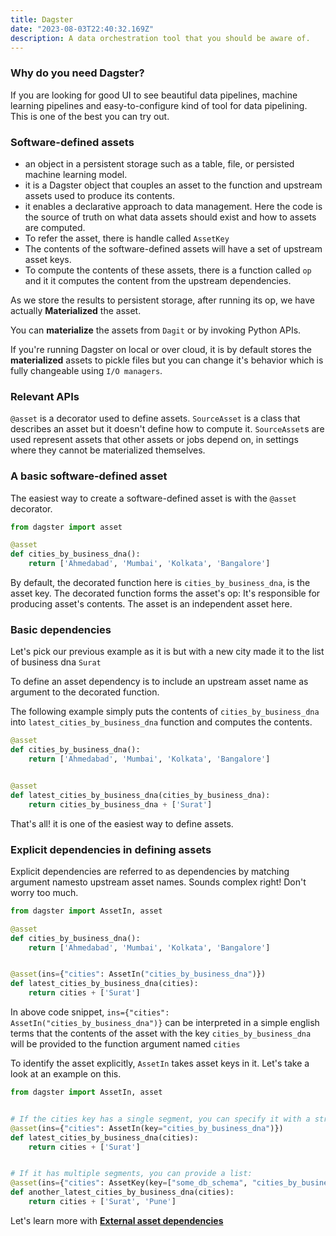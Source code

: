 ```yaml
---
title: Dagster
date: "2023-08-03T22:40:32.169Z"
description: A data orchestration tool that you should be aware of.
---
```


### Why do you need Dagster?
If you are looking for good UI to see beautiful data pipelines, machine learning pipelines and easy-to-configure kind of tool for data pipelining. This is one of the best you can try out.

### Software-defined assets

- an object in a persistent storage such as a table, file, or persisted machine learning model.
- it is a Dagster object that couples an asset to the function and upstream assets used to produce its contents.
- it enables a declarative approach to data management. Here the code is the source of truth on what data assets should exist and how to assets are computed.
- To refer the asset, there is handle called ```AssetKey```
- The contents of the software-defined assets will have a set of upstream asset keys.
- To compute the contents of these assets, there is a function called ```op``` and it it computes the content from the upstream dependencies.

As we store the results to persistent storage, after running its op, we have actually **Materialized** the asset.

You can **materialize** the assets from ```Dagit``` or by  invoking Python APIs.

If you're running Dagster on local or over cloud, it is by default stores the **materialized** assets to pickle files but you can change it's behavior which is fully changeable using ```I/O managers```.


### Relevant APIs #
```@asset``` is a decorator used to define assets.
```SourceAsset``` is a class that describes an asset but it doesn't define how to compute it. ```SourceAsset```s are used represent assets that other assets or jobs depend on, in settings where they cannot be materialized themselves.

### A basic software-defined asset #
The easiest way to create a software-defined asset is with the ```@asset``` decorator.
```python
from dagster import asset

@asset
def cities_by_business_dna():
    return ['Ahmedabad', 'Mumbai', 'Kolkata', 'Bangalore']
```

By default, the decorated function here is ```cities_by_business_dna```, is the asset key. The decorated function forms the asset's op: It's responsible for producing asset's contents. The asset is an independent asset here.



### Basic dependencies
Let's pick our previous example as it is but with a new city made it to the list of business dna ```Surat```

To define an asset dependency is to include an upstream asset name as argument to the decorated function.

The following example simply puts the contents of ```cities_by_business_dna``` into ```latest_cities_by_business_dna``` function and computes the contents.

```python
@asset
def cities_by_business_dna():
    return ['Ahmedabad', 'Mumbai', 'Kolkata', 'Bangalore']


@asset
def latest_cities_by_business_dna(cities_by_business_dna):
    return cities_by_business_dna + ['Surat']
```
That's all! it is one of the easiest way to define assets.


### Explicit dependencies in defining assets
Explicit dependencies are referred to as dependencies by matching argument namesto upstream asset names. Sounds complex right! Don't worry too much.

```python
from dagster import AssetIn, asset

@asset
def cities_by_business_dna():
    return ['Ahmedabad', 'Mumbai', 'Kolkata', 'Bangalore']


@asset(ins={"cities": AssetIn("cities_by_business_dna")})
def latest_cities_by_business_dna(cities):
    return cities + ['Surat']
```

In above code snippet, ```ins={"cities": AssetIn("cities_by_business_dna")}``` can be interpreted in a simple english terms that the contents of the asset with the key ```cities_by_business_dna``` will be provided to the function argument named ```cities```

To identify the asset explicitly, ```AssetIn``` takes asset keys in it.
Let's take a look at an example on this.

```python
from dagster import AssetIn, asset


# If the cities key has a single segment, you can specify it with a string:
@asset(ins={"cities": AssetIn(key="cities_by_business_dna")})
def latest_cities_by_business_dna(cities):
    return cities + ['Surat']


# If it has multiple segments, you can provide a list:
@asset(ins={"cities": AssetKey(key=["some_db_schema", "cities_by_business_dna"])})
def another_latest_cities_by_business_dna(cities):
    return cities + ['Surat', 'Pune']
```

Let's learn more with [**External asset dependencies**](004-external-asset-dependencies.md)
